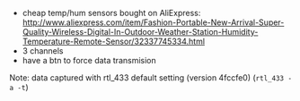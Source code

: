 

* cheap temp/hum sensors bought on AliExpress: http://www.aliexpress.com/item/Fashion-Portable-New-Arrival-Super-Quality-Wireless-Digital-In-Outdoor-Weather-Station-Humidity-Temperature-Remote-Sensor/32337745334.html
* 3 channels
* have a btn to force data transmision


Note: data captured with rtl_433 default setting (version 4fccfe0) (`rtl_433 -a -t`)
